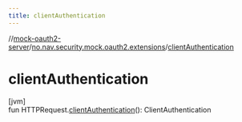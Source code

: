 ```yaml
---
title: clientAuthentication
---
```

//[mock-oauth2-server](../../index.html)/[no.nav.security.mock.oauth2.extensions](index.html)/[clientAuthentication](client-authentication.html)



# clientAuthentication



[jvm]\
fun HTTPRequest.[clientAuthentication](client-authentication.html)(): ClientAuthentication




